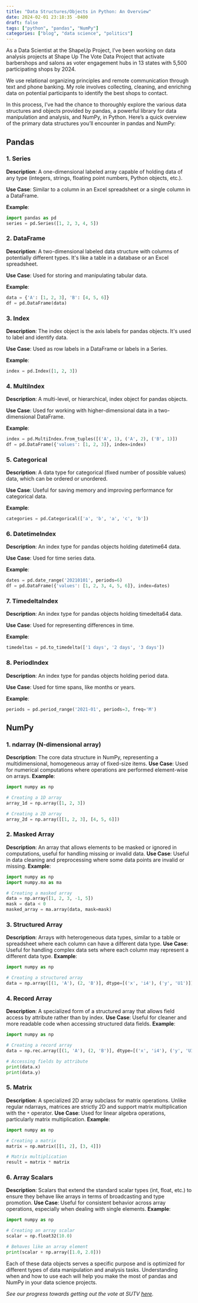 ```yaml
---
title: "Data Structures/Objects in Python: An Overview"
date: 2024-02-01 23:18:35 -0400
draft: false
tags: ["python", "pandas", "NumPy"]
categories: ["blog", "data science", "politics"]
---
```


As a Data Scientist at the ShapeUp Project, I’ve been working on data analysis projects at Shape Up The Vote Data Project that activate barbershops and salons as voter engagement hubs in 13 states with 5,500 participating shops by 2024. 

We use relational organizing principles and remote communication through text and phone banking. My role involves collecting, cleaning, and enriching data on potential participants to identify the best shops to contact.

In this process, I’ve had the chance to thoroughly explore the various data structures and objects provided by pandas, a powerful library for data manipulation and analysis, and NumPy, in Python. Here’s a quick overview of the primary data structures you’ll encounter in pandas and NumPy:

## Pandas 

### 1. Series
**Description**: A one-dimensional labeled array capable of holding data of any type (integers, strings, floating point numbers, Python objects, etc.).

**Use Case**: Similar to a column in an Excel spreadsheet or a single column in a DataFrame.

**Example**:
```python
import pandas as pd
series = pd.Series([1, 2, 3, 4, 5])
```

### 2. DataFrame
**Description**: A two-dimensional labeled data structure with columns of potentially different types. It's like a table in a database or an Excel spreadsheet.

**Use Case**: Used for storing and manipulating tabular data.

**Example**:
```python
data = {'A': [1, 2, 3], 'B': [4, 5, 6]}
df = pd.DataFrame(data)
```

### 3. Index
**Description**: The index object is the axis labels for pandas objects. It's used to label and identify data.

**Use Case**: Used as row labels in a DataFrame or labels in a Series.

**Example**:
```python
index = pd.Index([1, 2, 3])
```

### 4. MultiIndex
**Description**: A multi-level, or hierarchical, index object for pandas objects.

**Use Case**: Used for working with higher-dimensional data in a two-dimensional DataFrame.

**Example**:
```python
index = pd.MultiIndex.from_tuples([('A', 1), ('A', 2), ('B', 1)])
df = pd.DataFrame({'values': [1, 2, 3]}, index=index)
```

### 5. Categorical
**Description**: A data type for categorical (fixed number of possible values) data, which can be ordered or unordered.

**Use Case**: Useful for saving memory and improving performance for categorical data.

**Example**:
```python
categories = pd.Categorical(['a', 'b', 'a', 'c', 'b'])
```

### 6. DatetimeIndex
**Description**: An index type for pandas objects holding datetime64 data.

**Use Case**: Used for time series data.

**Example**:
```python
dates = pd.date_range('20210101', periods=6)
df = pd.DataFrame({'values': [1, 2, 3, 4, 5, 6]}, index=dates)
```

### 7. TimedeltaIndex
**Description**: An index type for pandas objects holding timedelta64 data.

**Use Case**: Used for representing differences in time.

**Example**:
```python
timedeltas = pd.to_timedelta(['1 days', '2 days', '3 days'])
```

### 8. PeriodIndex
**Description**: An index type for pandas objects holding period data.

**Use Case**: Used for time spans, like months or years.

**Example**:
```python
periods = pd.period_range('2021-01', periods=3, freq='M')
```

## NumPy

### 1. ndarray (N-dimensional array)
**Description**: The core data structure in NumPy, representing a multidimensional, homogeneous array of fixed-size items.
**Use Case**: Used for numerical computations where operations are performed element-wise on arrays.
**Example**:
```python
import numpy as np

# Creating a 1D array
array_1d = np.array([1, 2, 3])

# Creating a 2D array
array_2d = np.array([[1, 2, 3], [4, 5, 6]])
```

### 2. Masked Array
**Description**: An array that allows elements to be masked or ignored in computations, useful for handling missing or invalid data.
**Use Case**: Useful in data cleaning and preprocessing where some data points are invalid or missing.
**Example**:
```python
import numpy as np
import numpy.ma as ma

# Creating a masked array
data = np.array([1, 2, 3, -1, 5])
mask = data < 0
masked_array = ma.array(data, mask=mask)
```

### 3. Structured Array
**Description**: Arrays with heterogeneous data types, similar to a table or spreadsheet where each column can have a different data type.
**Use Case**: Useful for handling complex data sets where each column may represent a different data type.
**Example**:
```python
import numpy as np

# Creating a structured array
data = np.array([(1, 'A'), (2, 'B')], dtype=[('x', 'i4'), ('y', 'U1')])
```

### 4. Record Array
**Description**: A specialized form of a structured array that allows field access by attribute rather than by index.
**Use Case**: Useful for cleaner and more readable code when accessing structured data fields.
**Example**:
```python
import numpy as np

# Creating a record array
data = np.rec.array([(1, 'A'), (2, 'B')], dtype=[('x', 'i4'), ('y', 'U1')])

# Accessing fields by attribute
print(data.x)
print(data.y)
```

### 5. Matrix
**Description**: A specialized 2D array subclass for matrix operations. Unlike regular ndarrays, matrices are strictly 2D and support matrix multiplication with the `*` operator.
**Use Case**: Used for linear algebra operations, particularly matrix multiplication.
**Example**:
```python
import numpy as np

# Creating a matrix
matrix = np.matrix([[1, 2], [3, 4]])

# Matrix multiplication
result = matrix * matrix
```

### 6. Array Scalars
**Description**: Scalars that extend the standard scalar types (int, float, etc.) to ensure they behave like arrays in terms of broadcasting and type promotion.
**Use Case**: Useful for consistent behavior across array operations, especially when dealing with single elements.
**Example**:
```python
import numpy as np

# Creating an array scalar
scalar = np.float32(10.0)

# Behaves like an array element
print(scalar + np.array([1.0, 2.0]))
```

Each of these data objects serves a specific purpose and is optimized for different types of data manipulation and analysis tasks. Understanding when and how to use each will help you make the most of pandas and NumPy in your data science projects.

_See our progress towards getting out the vote at SUTV [here](https://github.com/k10sj02/shape-up-the-vote-2024)._
